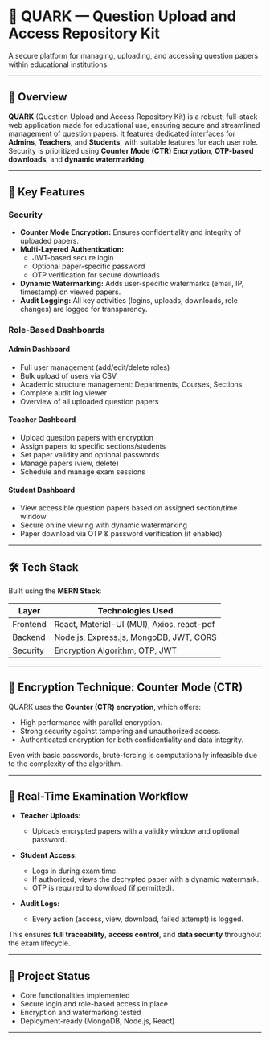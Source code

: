 # 🔐 QUARK — Question Upload and Access Repository Kit

A secure platform for managing, uploading, and accessing question papers within educational institutions.

---

## 📘 Overview

**QUARK** (Question Upload and Access Repository Kit) is a robust, full-stack web application made for educational use, ensuring secure and streamlined management of question papers. It features dedicated interfaces for **Admins**, **Teachers**, and **Students**, with suitable features for each user role. Security is prioritized using **Counter Mode (CTR) Encryption**, **OTP-based downloads**, and **dynamic watermarking**.

---

## 🚀 Key Features

###  Security

- **Counter Mode Encryption:** Ensures confidentiality and integrity of uploaded papers.
- **Multi-Layered Authentication:**
  - JWT-based secure login
  - Optional paper-specific password
  - OTP verification for secure downloads
- **Dynamic Watermarking:** Adds user-specific watermarks (email, IP, timestamp) on viewed papers.
- **Audit Logging:** All key activities (logins, uploads, downloads, role changes) are logged for transparency.

### Role-Based Dashboards

#### Admin Dashboard
- Full user management (add/edit/delete roles)
- Bulk upload of users via CSV
- Academic structure management: Departments, Courses, Sections
- Complete audit log viewer
- Overview of all uploaded question papers

#### Teacher Dashboard
- Upload question papers with encryption
- Assign papers to specific sections/students
- Set paper validity and optional passwords
- Manage papers (view, delete)
- Schedule and manage exam sessions

#### Student Dashboard
- View accessible question papers based on assigned section/time window
- Secure online viewing with dynamic watermarking
- Paper download via OTP & password verification (if enabled)

---

## 🛠️ Tech Stack

Built using the **MERN Stack**:

| Layer       | Technologies Used                              |
|-------------|-------------------------------------------------|
| Frontend    | React, Material-UI (MUI), Axios, react-pdf     |
| Backend     | Node.js, Express.js, MongoDB, JWT, CORS        |
| Security    | Encryption Algorithm, OTP, JWT       |

---

## 🔐 Encryption Technique: Counter Mode (CTR)

QUARK uses the **Counter (CTR)  encryption**, which offers:

- High performance with parallel encryption.
- Strong security against tampering and unauthorized access.
- Authenticated encryption for both confidentiality and data integrity.

Even with basic passwords, brute-forcing is computationally infeasible due to the complexity of the algorithm.

---

## 📡 Real-Time Examination Workflow

-  **Teacher Uploads:**
   - Uploads encrypted papers with a validity window and optional password.

- **Student Access:**
   - Logs in during exam time.
   - If authorized, views the decrypted paper with a dynamic watermark.
   - OTP is required to download (if permitted).

- **Audit Logs:**
   - Every action (access, view, download, failed attempt) is logged.

This ensures **full traceability**, **access control**, and **data security** throughout the exam lifecycle.

---

## 📂 Project Status

- Core functionalities implemented
- Secure login and role-based access in place
- Encryption and watermarking tested
- Deployment-ready (MongoDB, Node.js, React)

---
